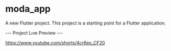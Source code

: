 # moda_app
A new Flutter project.
This project is a starting point for a Flutter application.

--- Project Lıve Preview ---

https://www.youtube.com/shorts/4cr6eo_CF20